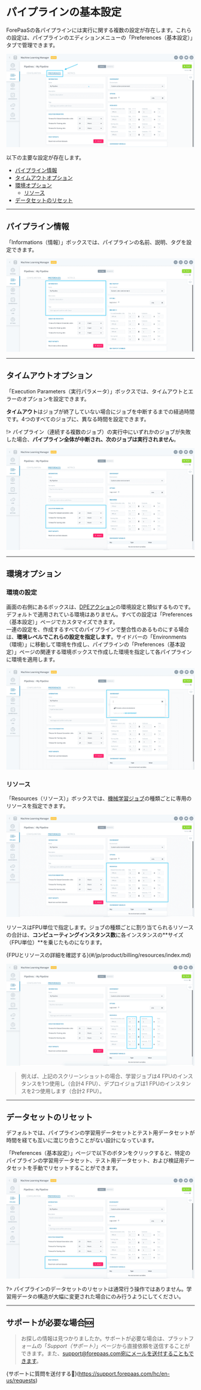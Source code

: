 # パイプラインの基本設定

ForePaaSの各パイプラインには実行に関する複数の設定が存在します。これらの設定は、パイプラインのエディションメニューの「Preferences（基本設定）」タブで管理できます。 

![machinelearning](picts/pipeline-preferences.png)

以下の主要な設定が存在します。

* [パイプライン情報](jp/product/ml/pipelines/execute/preferences.md?id=pipeline-information)
* [タイムアウトオプション](jp/product/ml/pipelines/execute/preferences.md?id=timeout-options)
* [環境オプション](jp/product/ml/pipelines/execute/preferences.md?id=environment-options)
  * [リソース](jp/product/ml/pipelines/execute/preferences.md?id=resources)
* [データセットのリセット](jp/product/ml/pipelines/execute/preferences.md?id=reset-datasets)

---
## パイプライン情報

「Informations（情報）」ボックスでは、パイプラインの名前、説明、タグを設定できます。 

![machinelearning](picts/pipeline-preferences-info.png)


---
## タイムアウトオプション

「Execution Parameters（実行パラメータ）」ボックスでは、タイムアウトとエラーのオプションを設定できます。

**タイムアウト**はジョブが終了していない場合にジョブを中断するまでの経過時間です。4つのすべてのジョブに、異なる時間を設定できます。

!> パイプライン（連続する複数のジョブ）の実行中にいずれかのジョブが失敗した場合、**パイプライン全体が中断され、次のジョブは実行されません**。

![machinelearning](picts/pipeline-preferences-timeout.png)


---
## 環境オプション

### 環境の設定

画面の右側にあるボックスは、[DPEアクション](/jp/product/dpe/actions/settings/index)の環境設定と類似するものです。デフォルトで適用されている環境はありません。すべての設定は「Preferences（基本設定）」ページでカスタマイズできます。  
一連の設定を、作成するすべてのパイプラインで整合性のあるものにする場合は、**環境レベルでこれらの設定を指定します**。サイドバーの「Environments（環境）」に移動して環境を作成し、パイプラインの「Preferences（基本設定）」ページの関連する環境ボックスで作成した環境を指定して各パイプラインに環境を適用します。

![machinelearning](picts/pipeline-preferences-env.png)


### リソース

「Resources（リソース）」ボックスでは、[機械学習ジョブ](jp/product/ml/pipelines/execute/index.md?id=pipeline-jobs)の種類ごとに専用のリソースを指定できます。

![machinelearning](picts/pipeline-preferences-resources.png)

リソースはFPU単位で指定します。ジョブの種類ごとに割り当てられるリソースの合計は、**コンピューティングインスタンス数**に各インスタンスの**サイズ（FPU単位）**を乗じたものになります。

{FPUとリソースの詳細を確認する}(#/jp/product/billing/resources/index.md)

![machinelearning](picts/pipeline-preferences-resources2.png)

> 例えば、上記のスクリーンショットの場合、学習ジョブは4 FPUのインスタンスを1つ使用し（合計4 FPU）、デプロイジョブは1 FPUのインスタンスを2つ使用します（合計2 FPU）。


---
## データセットのリセット

デフォルトでは、パイプラインの学習用データセットとテスト用データセットが時間を経ても互いに混じり合うことがない設計になっています。

「Preferences（基本設定）」ページで以下のボタンをクリックすると、特定のパイプラインの学習用データセット、テスト用データセット、および検証用データセットを手動でリセットすることができます。

![machinelearning](picts/pipeline-preferences-reset.png)

?> パイプラインのデータセットのリセットは通常行う操作ではありません。学習用データの構造が大幅に変更された場合にのみ行うようにしてください。 

---
##  サポートが必要な場合🆘

> お探しの情報は見つかりましたか。サポートが必要な場合は、プラットフォームの「*Support（サポート）*」ページから直接依頼を送信することができます。また、support@forepaas.com宛にメールを送付することもできます。

{サポートに質問を送付する🤔}(https://support.forepaas.com/hc/en-us/requests)
